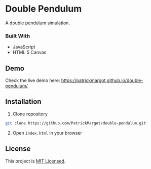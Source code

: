 # Double Pendulum
A double pendulum simulation.

### Built With
* JavaScript
* HTML 5 Canvas

## Demo
Check the live demo here: https://patrickmargot.github.io/double-pendulum/

## Installation
1. Clone repository
```sh
git clone https://github.com/PatrickMargot/double-pendulum.git
```
2. Open `index.html` in your browser

## License
This project is [MIT Licensed](https://choosealicense.com/licenses/mit/).
